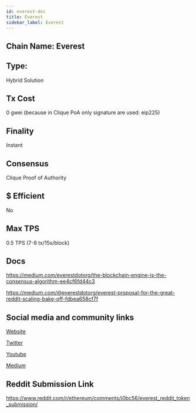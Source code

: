 ```yaml
---
id: everest-doc
title: Everest
sidebar_label: Everest
---
```


## Chain Name: Everest

## Type:

Hybrid Solution

## Tx Cost

0 gwei (because in Clique PoA only signature are used: eip225)

## Finality

Instant

## Consensus

Clique Proof of Authority

## $ Efficient

No

## Max TPS

0.5 TPS (7-8 tx/15s/block)

## Docs

https://medium.com/everestdotorg/the-blockchain-engine-is-the-consensus-algorithm-ee4cf6fd44c3

https://medium.com/@everestdotorg/everest-proposal-for-the-great-reddit-scaling-bake-off-fdbea658cf7f

## Social media and community links

[Website](https://everest.org/)

[Twitter](https://twitter.com/everestdotorg)

[Youtube](https://www.youtube.com/channel/UCvW9R1_GgJ2h9ThBJEa_ahw/featured)

[Medium](https://medium.com/@EverestDotOrg)

## Reddit Submission Link

https://www.reddit.com/r/ethereum/comments/i0bc56/everest_reddit_token_submission/
